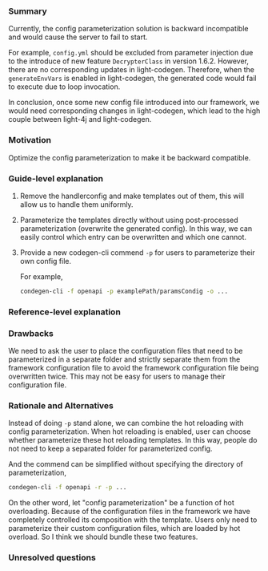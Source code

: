 ### Summary
Currently, the config parameterization solution is backward incompatible and would cause the server to fail to start.

For example, `config.yml` should be excluded from parameter injection due to the introduce of new feature `DecrypterClass` in version 1.6.2. However, there are no corresponding updates in light-codegen. Therefore, when the `generateEnvVars` is enabled in light-codegen, the generated code would fail to execute due to loop invocation.

In conclusion, once some new config file introduced into our framework, we would need corresponding changes in light-codegen, which lead to the high couple between light-4j and light-codegen.  

### Motivation
Optimize the config parameterization to make it be backward compatible. 

### Guide-level explanation
1. Remove the handlerconfig and make templates out of them, this will allow us to handle them uniformly.

2. Parameterize the templates directly without using post-processed parameterization (overwrite the generated config). In this way, we can easily control which entry can be overwritten and which one cannot.

3. Provide a new codegen-cli commend `-p` for users to parameterize their own config file.
    
    For example,
    ```bash
    condegen-cli -f openapi -p examplePath/paramsCondig -o ...
    ```  

### Reference-level explanation


### Drawbacks
We need to ask the user to place the configuration files that need to be parameterized in a separate folder and strictly separate them from the framework configuration file to avoid the framework configuration file being overwritten twice. This may not be easy for users to manage their configuration file. 

### Rationale and Alternatives
Instead of doing `-p` stand alone, we can combine the hot reloading with config parameterization. When hot reloading is enabled, user can choose whether parameterize these hot reloading templates. In this way, people do not need to keep a separated folder for parameterized config.

And the commend can be simplified without specifying the directory of parameterization,
    
```bash
condegen-cli -f openapi -r -p ...
``` 

On the other word, let "config parameterization" be a function of hot overloading. Because of the configuration files in the framework we have completely controlled its composition with the template. Users only need to parameterize their custom configuration files, which are loaded by hot overload. So I think we should bundle these two features.

### Unresolved questions

